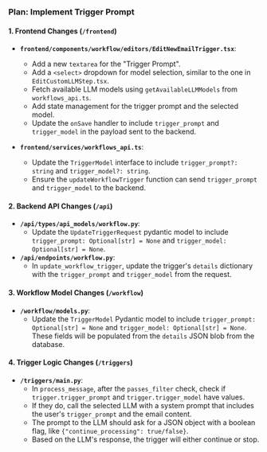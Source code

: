 ### Plan: Implement Trigger Prompt

#### 1. Frontend Changes (`/frontend`)

*   **`frontend/components/workflow/editors/EditNewEmailTrigger.tsx`**:
    *   Add a new `textarea` for the "Trigger Prompt".
    *   Add a `<select>` dropdown for model selection, similar to the one in `EditCustomLLMStep.tsx`.
    *   Fetch available LLM models using `getAvailableLLMModels` from `workflows_api.ts`.
    *   Add state management for the trigger prompt and the selected model.
    *   Update the `onSave` handler to include `trigger_prompt` and `trigger_model` in the payload sent to the backend.

*   **`frontend/services/workflows_api.ts`**:
    *   Update the `TriggerModel` interface to include `trigger_prompt?: string` and `trigger_model?: string`.
    *   Ensure the `updateWorkflowTrigger` function can send `trigger_prompt` and `trigger_model` to the backend.

#### 2. Backend API Changes (`/api`)

*   **`/api/types/api_models/workflow.py`**:
    *   Update the `UpdateTriggerRequest` pydantic model to include `trigger_prompt: Optional[str] = None` and `trigger_model: Optional[str] = None`.
*   **`/api/endpoints/workflow.py`**:
    *   In `update_workflow_trigger`, update the trigger's `details` dictionary with the `trigger_prompt` and `trigger_model` from the request.

#### 3. Workflow Model Changes (`/workflow`)

*   **`/workflow/models.py`**:
    *   Update the `TriggerModel` Pydantic model to include `trigger_prompt: Optional[str] = None` and `trigger_model: Optional[str] = None`. These fields will be populated from the `details` JSON blob from the database.

#### 4. Trigger Logic Changes (`/triggers`)

*   **`/triggers/main.py`**:
    *   In `process_message`, after the `passes_filter` check, check if `trigger.trigger_prompt` and `trigger.trigger_model` have values.
    *   If they do, call the selected LLM with a system prompt that includes the user's `trigger_prompt` and the email content.
    *   The prompt to the LLM should ask for a JSON object with a boolean flag, like `{"continue_processing": true/false}`.
    *   Based on the LLM's response, the trigger will either continue or stop. 